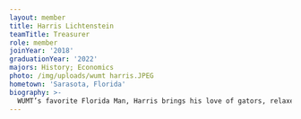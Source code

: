 ```yaml
---
layout: member
title: Harris Lichtenstein
teamTitle: Treasurer
role: member
joinYear: '2018'
graduationYear: '2022'
majors: History; Economics
photo: /img/uploads/wumt harris.JPEG
hometown: 'Sarasota, Florida'
biography: >-
  WUMT’s favorite Florida Man, Harris brings his love of gators, relaxed clothing standards, and utter cluelessness about the Midwest to every team function. He absolutely loves public speaking and this team, and he could not ask for a better group of people to devote his time to!
---
```


